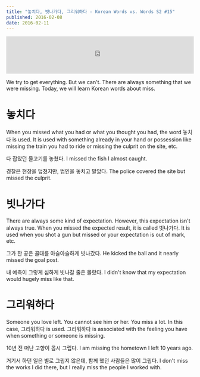```yaml
---
title: "놓치다, 빗나가다, 그리워하다 - Korean Words vs. Words S2 #15"
published: 2016-02-08
date: 2016-02-11
---
```

<iframe id="audio_iframe" src="https://www.podbean.com/media/player/bnefx-5c757a?skin=8" width="100%" height="100" frameborder="0" scrolling="no"></iframe>

We try to get everything. But we can't. There are always something that we were missing. Today, we will learn Korean words about miss.

#  놓치다

When you missed what you had or what you thought you had, the word 놓치다 is used. It is used with something already in your hand or possession like missing the train you had to ride or missing the culprit on the site, etc.

다 잡았던 물고기를 놓쳤다.
I missed the fish I almost caught.

경찰은 현장을 덮쳤지만, 범인을 놓치고 말았다.
The police covered the site but missed the culprit.

#  빗나가다

There are always some kind of expectation. However, this expectation isn't always true. When you missed the expected result, it is called 빗나가다. It is used when you shot a gun but missed or your expectation is out of mark, etc.

그가 찬 공은 골대를 아슬아슬하게 빗나갔다.
He kicked the ball and it nearly missed the goal post.

내 예측이 그렇게 심하게 빗나갈 줄은 몰랐다.
I didn't know that my expectation would hugely miss like that.

#  그리워하다

Someone you love left. You cannot see him or her. You miss a lot. In this case, 그리워하다 is used. 그리워하다 is associated with the feeling you have when something or someone is missing.

10년 전 떠난 고향이 몹시 그립다.
I am missing the hometown I left 10 years ago.

거기서 하던 일은 별로 그립지 않은데, 함께 했던 사람들은 많이 그립다.
I don't miss the works I did there, but I really miss the people I worked with.